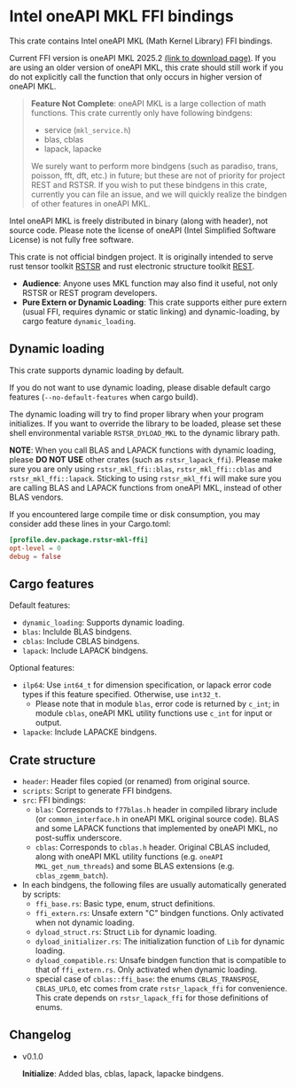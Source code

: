 # Intel oneAPI MKL FFI bindings

This crate contains Intel oneAPI MKL (Math Kernel Library) FFI bindings.

Current FFI version is oneAPI MKL 2025.2 [(link to download page)](https://www.intel.com/content/www/us/en/developer/tools/oneapi/toolkits.html). If you are using an older version of oneAPI MKL, this crate should still work if you do not explicitly call the function that only occurs in higher version of oneAPI MKL.

> **Feature Not Complete**: oneAPI MKL is a large collection of math functions. This crate currently only have following bindgens:
> - service (`mkl_service.h`)
> - blas, cblas
> - lapack, lapacke
>
> We surely want to perform more bindgens (such as paradiso, trans, poisson, fft, dft, etc.) in future; but these are not of priority for project REST and RSTSR. If you wish to put these bindgens in this crate, currently you can file an issue, and we will quickly realize the bindgen of other features in oneAPI MKL.

Intel oneAPI MKL is freely distributed in binary (along with header), not source code. Please note the license of oneAPI (Intel Simplified Software License) is not fully free software.

This crate is not official bindgen project. It is originally intended to serve rust tensor toolkit [RSTSR](https://github.com/RESTGroup/rstsr) and rust electronic structure toolkit [REST](https://gitee.com/RESTGroup/rest).

- **Audience**: Anyone uses MKL function may also find it useful, not only RSTSR or REST program developers.
- **Pure Extern or Dynamic Loading**: This crate supports either pure extern (usual FFI, requires dynamic or static linking) and dynamic-loading, by cargo feature `dynamic_loading`.

## Dynamic loading

This crate supports dynamic loading by default.

If you do not want to use dynamic loading, please disable default cargo features (`--no-default-features` when cargo build).

The dynamic loading will try to find proper library when your program initializes. If you want to override the library to be loaded, please set these shell environmental variable `RSTSR_DYLOAD_MKL` to the dynamic library path.

**NOTE**: When you call BLAS and LAPACK functions with dynamic loading, please **DO NOT USE** other crates (such as `rstsr_lapack_ffi`). Please make sure you are only using `rstsr_mkl_ffi::blas`, `rstsr_mkl_ffi::cblas` and `rstsr_mkl_ffi::lapack`. Sticking to using `rstsr_mkl_ffi` will make sure you are calling BLAS and LAPACK functions from oneAPI MKL, instead of other BLAS vendors.

If you encountered large compile time or disk consumption, you may consider add these lines in your Cargo.toml:

```toml
[profile.dev.package.rstsr-mkl-ffi]
opt-level = 0
debug = false
```

## Cargo features

Default features:

- `dynamic_loading`: Supports dynamic loading.
- `blas`: Inclulde BLAS bindgens.
- `cblas`: Include CBLAS bindgens.
- `lapack`: Include LAPACK bindgens.

Optional features:

- `ilp64`: Use `int64_t` for dimension specification, or lapack error code types if this feature specified. Otherwise, use `int32_t`.
    - Please note that in module `blas`, error code is returned by `c_int`; in module `cblas`, oneAPI MKL utility functions use `c_int` for input or output.
- `lapacke`: Include LAPACKE bindgens.

## Crate structure

- `header`: Header files copied (or renamed) from original source.
- `scripts`: Script to generate FFI bindgens.
- `src`: FFI bindings:
    - `blas`: Corresponds to `f77blas.h` header in compiled library include (or `common_interface.h` in oneAPI MKL original source code). BLAS and some LAPACK functions that implemented by oneAPI MKL, no post-suffix underscore.
    - `cblas`: Corresponds to `cblas.h` header. Original CBLAS included, along with oneAPI MKL utility functions (e.g. `oneAPI MKL_get_num_threads`) and some BLAS extensions (e.g. `cblas_zgemm_batch`).
- In each bindgens, the following files are usually automatically generated by scripts:
    - `ffi_base.rs`: Basic type, enum, struct definitions.
    - `ffi_extern.rs`: Unsafe extern "C" bindgen functions. Only activated when not dynamic loading.
    - `dyload_struct.rs`: Struct `Lib` for dynamic loading.
    - `dyload_initializer.rs`: The initialization function of `Lib` for dynamic loading.
    - `dyload_compatible.rs`: Unsafe bindgen function that is compatible to that of `ffi_extern.rs`. Only activated when dynamic loading.
    - special case of `cblas::ffi_base`: the enums `CBLAS_TRANSPOSE`, `CBLAS_UPLO`, etc comes from crate `rstsr_lapack_ffi` for convenience. This crate depends on `rstsr_lapack_ffi` for those definitions of enums.

## Changelog

- v0.1.0

    **Initialize**: Added blas, cblas, lapack, lapacke bindgens.
